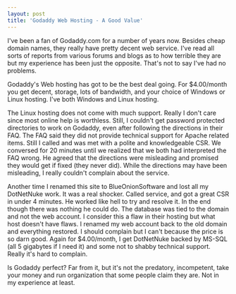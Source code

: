 ```yaml
---
layout: post
title: 'Godaddy Web Hosting - A Good Value'
---
```

I've been a fan of Godaddy.com for a number of years now. Besides cheap domain names, they really have pretty decent web service. I've read all sorts of reports from various forums and blogs as to how terrible they are but my experience has been just the opposite. That's not to say I've had no problems.

Godaddy's Web hosting has got to be the best deal going. For $4.00/month you get decent, storage, lots of bandwidth, and your choice of Windows or Linux hosting. I've both Windows and Linux hosting.

The Linux hosting does not come with much support. Really I don't care since most online help is worthless. Still, I couldn't get password protected directories to work on Godaddy, even after following the directions in their FAQ. The FAQ said they did not provide technical support for Apache related items. Still I called and was met with a polite and knowledgeable CSR. We conversed for 20 minutes until we realized that we both had interpreted the FAQ wrong. He agreed that the directions were misleading and promised they would get if fixed (they never did). While the directions may have been misleading, I really couldn't complain about the service.

Another time I renamed this site to BlueOnionSoftware and lost all my DotNetNuke work. It was a real shocker. Called service, and got a great CSR in under 4 minutes. He worked like hell to try and resolve it. In the end though there was nothing he could do. The database was tied to the domain and not the web account. I consider this a flaw in their hosting but what host doesn't have flaws. I renamed my web account back to the old domain and everything restored. I should complain but I can't because the price is so darn good. Again for $4.00/month, I get DotNetNuke backed by MS-SQL (all 5 gigabytes if I need it) and some not to shabby technical support. Really it's hard to complain.

Is Godaddy perfect? Far from it, but it's not the predatory, incompetent, take your money and run organization that some people claim they are. Not in my experience at least.
